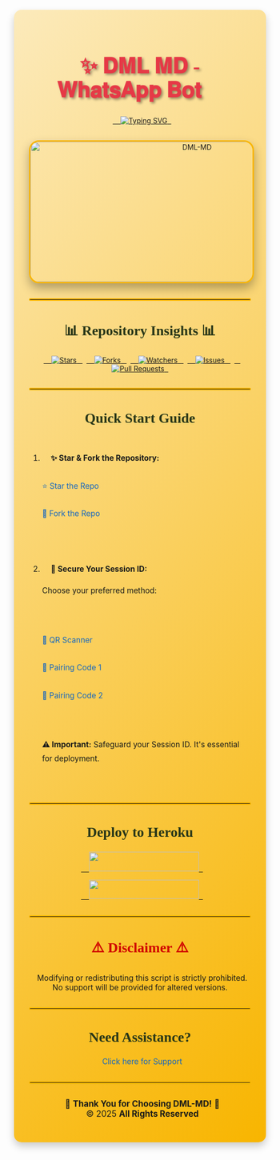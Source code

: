 
<div style="background: linear-gradient(135deg, #fceabb, #f8b500); padding: 30px; border-radius: 15px; box-shadow: 0 8px 16px rgba(0, 0, 0, 0.2);"> 

<h1 align="center" style="color: #e63946; font-family: 'Pacifico', cursive; text-shadow: 3px 3px 5px rgba(0, 0, 0, 0.4); font-size: 3em;">✨ 𝐃𝐌𝐋 𝐌𝐃 - 𝐖𝐡𝐚𝐭𝐬𝐀𝐩𝐩 𝐁𝐨𝐭 🚀</h1> 

<p align="center">
  <a href="https://git.io/typing-svg">
    <img src="https://readme-typing-svg.demolab.com?font=Lobster&size=36&pause=1000&color=1388CE&center=true&width=900&height=80&lines=Embrace+DML-MD's+Power;Multi-Device+WhatsApp+Magic;Crafted+with+Love+by+DML+MD;Released+22.01.2025" alt="Typing SVG" />
  </a>
</p> 

<p align="center">
  <img alt="DML-MD" width="650" height="280" src="https://files.catbox.moe/kgd9az.jpg" style="border-radius: 20px; box-shadow: 0 10px 20px rgba(0, 0, 0, 0.3); border: 3px solid #f8b500;"/>
</p> 

<hr style="border: 2px solid #f8b500; margin: 30px 0; border-radius: 5px;"> 

<h2 align="center" style="color: #283618; font-family: 'Playfair Display', serif; font-size: 2em;">📊 Repository Insights 📊</h2> 

<p align="center">
  <a href="https://github.com/MLILA17/DML-MD/stargazers">
    <img src="https://img.shields.io/github/stars/franceking1/Flash-Md?style=for-the-badge&logo=github&color=ffb347&labelColor=333" alt="Stars" />
  </a>
  <a href="https://github.com/MLILA17/DML-MD/network/members">
    <img src="https://img.shields.io/github/forks/franceking1/Flash-Md?style=for-the-badge&logo=github&color=66bb6a&labelColor=333" alt="Forks" />
  </a>
  <a href="https://github.com/MLILA17/DML-MD/watchers">
    <img src="https://img.shields.io/github/watchers/franceking1/Flash-Md?style=for-the-badge&logo=github&color=42a5f5&labelColor=333" alt="Watchers" />
  </a>
  <a href="https://github.com/MLILA17/DML-MD/issues">
    <img src="https://img.shields.io/github/issues/franceking1/Flash-Md?style=for-the-badge&logo=github&color=f06292&labelColor=333" alt="Issues" />
  </a>
  <a href="https://github.com/MLILA17/DML-MD/pulls">
    <img src="https://img.shields.io/github/issues-pr/franceking1/Flash-Md?style=for-the-badge&logo=github&color=9575cd&labelColor=333" alt="Pull Requests" />
  </a>
</p> 

<hr style="border: 2px solid #f8b500; margin: 30px 0; border-radius: 5px;"> 

<h2 align="center" style="color: #283618; font-family: 'Playfair Display', serif; font-size: 2em;">🌟 Quick Start Guide 🌟</h2> 

<ol style="font-size: 1.1em; line-height: 1.8;">
  <li>
    <strong>✨ Star & Fork the Repository:</strong>
    <ul style="list-style-type: none; padding-left: 0;">
      <li><a href="https://github.com/franceking1/Flash-Md" style="color: #1565c0; text-decoration: none;">⭐ Star the Repo</a></li>
      <li><a href="https://github.com/franceking1/Flash-Md/fork" style="color: #1565c0; text-decoration: none;">🍴 Fork the Repo</a></li>
    </ul>
  </li>
  <li>
    <strong>🔑 Secure Your Session ID:</strong>
    <p>Choose your preferred method:</p>
    <ul style="list-style-type: none; padding-left: 0;">
      <li><a href="https://the-flash-scanner.onrender.com/" style="color: #1565c0; text-decoration: none;">📸 QR Scanner</a></li>
      <li><a href="https://king-france.vercel.app/" style="color: #1565c0; text-decoration: none;">🔢 Pairing Code 1</a></li>
      <li><a href="https://the-flash-md-sessions.onrender.com/pair" style="color: #1565c0; text-decoration: none;">🔢 Pairing Code 2</a></li>
    </ul>
    <p><strong>⚠️ Important:</strong> Safeguard your Session ID. It's essential for deployment.</p>
  </li>
</ol> 

<hr style="border: 2px solid #f8b500; margin: 30px 0; border-radius: 5px;"> 

<h2 align="center" style="color: #283618; font-family: 'Playfair Display', serif; font-size: 2em;">🚀 Deploy to Heroku 🚀</h2> 

<p align="center">
  <a href="https://signup.heroku.com">
    <img src="https://img.shields.io/badge/Create%20Heroku%20Account-blue?style=for-the-badge&logo=heroku&labelColor=333" width="220" height="38.45"/>
  </a>
</p> 

<p align="center">
  <a href="https://france-king.vercel.app">
    <img src="https://img.shields.io/badge/Deploy%20Flash-MD%20Now-blue?style=for-the-badge&logo=heroku&labelColor=333" width="220" height="38.45"/>
  </a>
</p> 

<hr style="border: 2px solid #f8b500; margin: 30px 0; border-radius: 5px;"> 

<h2 align="center" style="color: #d00000; font-family: 'Playfair Display', serif; font-size: 2em;">⚠️ Disclaimer ⚠️</h2> 

<p align="center" style="font-size: 1.1em;">
  Modifying or redistributing this script is strictly prohibited. No support will be provided for altered versions.
</p> 

<hr style="border: 2px solid #f8b500; margin: 30px 0; border-radius: 5px;"> 

<h2 align="center" style="color: #283618; font-family: 'Playfair Display', serif; font-size: 2em;">🤝 Need Assistance? 🤝</h2> 

<p align="center" style="font-size: 1.1em;">
  <a href="https://messages-snowy.vercel.app" style="color: #1565c0; text-decoration: none;">Click here for Support</a>
</p> 

<hr style="border: 2px solid #f8b500; margin: 30px 0; border-radius: 5px;"> 

<p align="center" style="font-size: 1.2em;">
  🎉 <strong>Thank You for Choosing DML-MD!</strong> 🎉<br>
  © 2025 <strong>All Rights Reserved</strong>
</p> 

</div>
